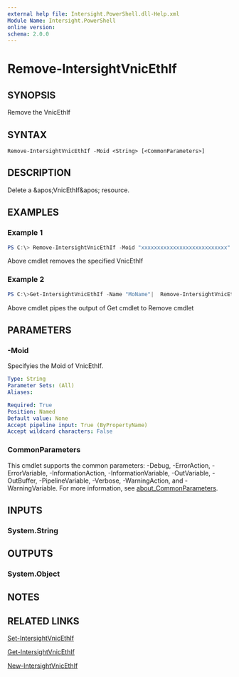 ```yaml
---
external help file: Intersight.PowerShell.dll-Help.xml
Module Name: Intersight.PowerShell
online version:
schema: 2.0.0
---
```


# Remove-IntersightVnicEthIf

## SYNOPSIS
Remove the VnicEthIf

## SYNTAX

```
Remove-IntersightVnicEthIf -Moid <String> [<CommonParameters>]
```

## DESCRIPTION
Delete a &amp;apos;VnicEthIf&amp;apos; resource.

## EXAMPLES

### Example 1
```powershell
PS C:\> Remove-IntersightVnicEthIf -Moid "xxxxxxxxxxxxxxxxxxxxxxxxxxx"
```
Above cmdlet removes the specified VnicEthIf 

### Example 2
```powershell
PS C:\>Get-IntersightVnicEthIf -Name "MoName"|  Remove-IntersightVnicEthIf
```
Above cmdlet pipes the output of Get cmdlet to Remove cmdlet

## PARAMETERS

### -Moid
Specifyies the Moid of VnicEthIf.

```yaml
Type: String
Parameter Sets: (All)
Aliases:

Required: True
Position: Named
Default value: None
Accept pipeline input: True (ByPropertyName)
Accept wildcard characters: False
```

### CommonParameters
This cmdlet supports the common parameters: -Debug, -ErrorAction, -ErrorVariable, -InformationAction, -InformationVariable, -OutVariable, -OutBuffer, -PipelineVariable, -Verbose, -WarningAction, and -WarningVariable. For more information, see [about_CommonParameters](http://go.microsoft.com/fwlink/?LinkID=113216).

## INPUTS

### System.String

## OUTPUTS

### System.Object
## NOTES

## RELATED LINKS

[Set-IntersightVnicEthIf](./Set-IntersightVnicEthIf.md)

[Get-IntersightVnicEthIf](./Get-IntersightVnicEthIf.md)

[New-IntersightVnicEthIf](./New-IntersightVnicEthIf.md)

